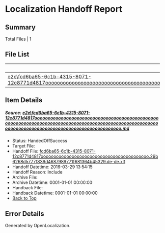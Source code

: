 # <a name='report-top'></a> Localization Handoff Report

## Summary
 Total Files | 1

## File List
 Source File | Status | Details 
 ----------- | ------ | ------- 
 [e2e\fcd6ba65-6c1b-4315-8071-12c8771d4817ooooooooooooooooooooooooooooooooooooooooooooooooooooooooooooooooooooooooooooooooooooooooooooooooooooooooooooooooooooooooooooooooooooooooooooooooooooo.md](https://github.com/OpenLocalizationTest/oltest/blob/78535599b5b2d0d386a83a0d77af9ec76a72204c/e2e/fcd6ba65-6c1b-4315-8071-12c8771d4817ooooooooooooooooooooooooooooooooooooooooooooooooooooooooooooooooooooooooooooooooooooooooooooooooooooooooooooooooooooooooooooooooooooooooooooooooooooo.md) | HandedOffSuccess | [Details](#3aaaed84e6023afe7589f36d5e18c2dc31f60f1f2)

## Item Details
##### <a name='3aaaed84e6023afe7589f36d5e18c2dc31f60f1f2'></a> Source: [e2e\fcd6ba65-6c1b-4315-8071-12c8771d4817ooooooooooooooooooooooooooooooooooooooooooooooooooooooooooooooooooooooooooooooooooooooooooooooooooooooooooooooooooooooooooooooooooooooooooooooooooooo.md](https://github.com/OpenLocalizationTest/oltest/blob/78535599b5b2d0d386a83a0d77af9ec76a72204c/e2e/fcd6ba65-6c1b-4315-8071-12c8771d4817ooooooooooooooooooooooooooooooooooooooooooooooooooooooooooooooooooooooooooooooooooooooooooooooooooooooooooooooooooooooooooooooooooooooooooooooooooooo.md)
* Status: HandedOffSuccess
* Target File: 
* Handoff File: [fcd6ba65-6c1b-4315-8071-12c8771d4817oooooooooooooooooooooooooooooooooooooooooo.29b6268d5777f839d4687989771f681364b45329.de-de.xlf](https://github.com/OpenLocalizationTestOrg/olhandoff-e2e/blob/5c2763abfbf9091684bb9a2a49b75dbab9686887/ol-handoff/OpenLocalizationTestOrg/oltest.de-de/ci/ht/fcd6ba65-6c1b-4315-8071-12c8771d4817oooooooooooooooooooooooooooooooooooooooooo.29b6268d5777f839d4687989771f681364b45329.de-de.xlf)
* Handoff Datetime: 2016-03-29 13:54:15
* Handoff Reason: Include
* Archive File: 
* Archive Datetime: 0001-01-01 00:00:00
* Handback File: 
* Handback Datetime: 0001-01-01 00:00:00
* [Back to Top](#report-top)


## Error Details

Generated by OpenLocalization.
